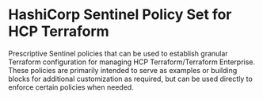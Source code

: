 # HashiCorp Sentinel Policy Set for HCP Terraform
Prescriptive Sentinel policies that can be used to establish granular Terraform configuration for managing HCP Terraform/Terraform Enterprise. These policies are primarily intended to serve as examples or building blocks for additional customization as required, but can be used directly to enforce certain policies when needed.